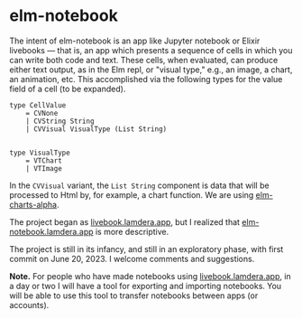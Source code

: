 # elm-notebook

The intent of elm-notebook is an app like Jupyter notebook or Elixir
livebooks — that is, an app which presents a sequence of cells in which
you can write both code and text.  These cells, when evaluated, can
produce either text output, as in the Elm repl, or "visual type,"
e.g., an image, a chart, an animation, etc. This accomplished via
the following types for the value field of a cell (to be expanded).

```
type CellValue
    = CVNone
    | CVString String
    | CVVisual VisualType (List String)


type VisualType
    = VTChart
    | VTImage
```

In the `CVVisual` variant, the `List String` component is data that will
be processed to Html by, for example, a chart function.  We are using
[elm-charts-alpha](https://package.elm-lang.org/packages/terezka/charts/latest/).

The project began as [livebook.lamdera.app](https://livebook.lamdera.app), but
I realized that [elm-notebook.lamdera.app](https://elm-notebook.lamdera.app)
is more descriptive.  

The project is still in its infancy, and still in an exploratory phase, 
with first commit on June 20, 2023.  I welcome
comments and suggestions.

**Note.** For people who have made notebooks using [livebook.lamdera.app](https://livebook.lamdera.app),
in a day or two I will have a tool for exporting and importing notebooks.  You will be able
to use this tool to transfer notebooks between apps (or accounts).

